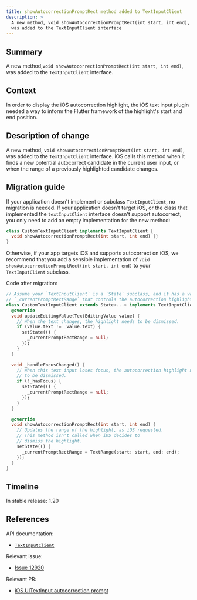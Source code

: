 ```yaml
---
title: showAutocorrectionPromptRect method added to TextInputClient 
description: >
  A new method, void showAutocorrectionPromptRect(int start, int end), 
  was added to the TextInputClient interface
---
```


## Summary

A new method,`void showAutocorrectionPromptRect(int start, int end)`,
was added to the `TextInputClient` interface.

## Context

In order to display the iOS autocorrection highlight,
the iOS text input plugin needed a way to inform the
Flutter framework of the highlight's start and end position.

## Description of change

A new method, `void showAutocorrectionPromptRect(int start, int end)`,
was added to the `TextInputClient` interface. iOS calls this method
when it finds a new potential autocorrect candidate
in the current user input, or when the range of a previously
highlighted candidate changes.

## Migration guide

If your application doesn't implement or subclass `TextInputClient`,
no migration is needed. If your application doesn't target iOS,
or the class that implemented the `textInputClient` interface doesn't 
support autocorrect, you only need to add an empty implementation
for the new method:

```dart
class CustomTextInputClient implements TextInputClient {
  void showAutocorrectionPromptRect(int start, int end) {}
}
```

Otherwise, if your app targets iOS and supports autocorrect on iOS,
we recommend that you add a sensible implementation of
`void showAutocorrectionPromptRect(int start, int end)` 
to your `TextInputClient` subclass. 

Code after migration:

```dart
// Assume your `TextInputClient` is a `State` subclass, and it has a variable 
// `_currentPromptRectRange` that controls the autocorrection highlight.
class CustomTextInputClient extends State<...> implements TextInputClient {
  @override
  void updateEditingValue(TextEditingValue value) {
    // When the text changes, the highlight needs to be dismissed.
    if (value.text != _value.text) {
      setState(() {
        _currentPromptRectRange = null;
      });
    }
  }

  void _handleFocusChanged() {
    // When this text input loses focus, the autocorrection highlight needs
    // to be dismissed.
    if (!_hasFocus) {
      setState(() {
        _currentPromptRectRange = null;
      });
    }
  }

  @override
  void showAutocorrectionPromptRect(int start, int end) {
    // Updates the range of the highlight, as iOS requested.
    // This method isn't called when iOS decides to
    // dismiss the highlight.
    setState(() {
      _currentPromptRectRange = TextRange(start: start, end: end);
    });
  }
}
```

## Timeline

In stable release: 1.20

## References

API documentation:

* [`TextInputClient`][]

Relevant issue:

* [Issue 12920][]

Relevant PR:

* [iOS UITextInput autocorrection prompt][]


[iOS UITextInput autocorrection prompt]: {{site.repo.flutter}}pull/54119/
[Issue 12920]: {{site.repo.flutter}}issues/12920
[`TextInputClient`]: {{site.api}}flutter/services/TextInputClient-class.html
